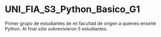 # UNI_FIA_S3_Python_Basico_G1
Primer grupo de estudiantes de mi facultad de origen a quienes enseñé Python. Al final sólo sobrevivieron 5 estudiantes.
